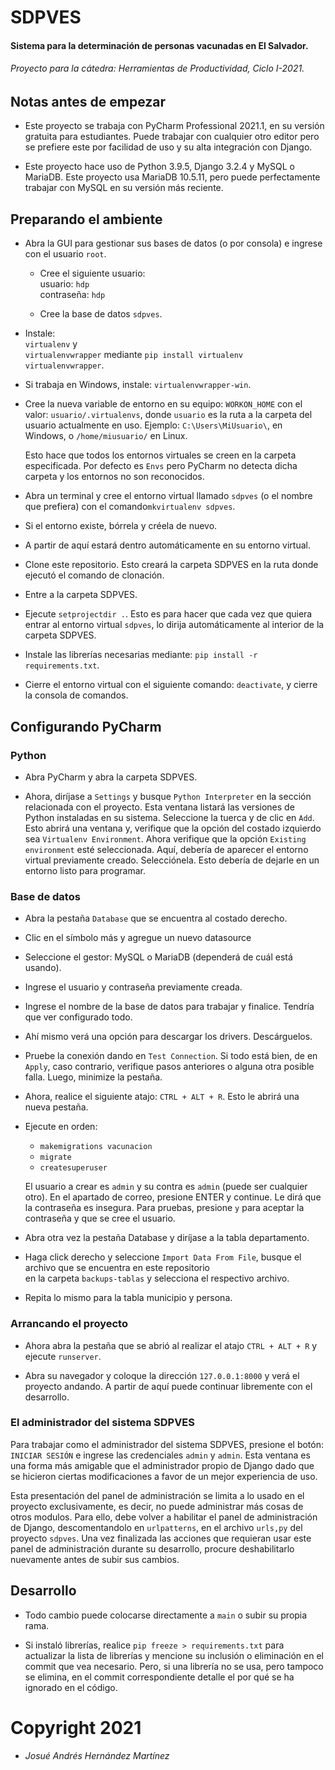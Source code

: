 # SDPVES

#### Sistema para la determinación de personas vacunadas en El Salvador.

###### Proyecto para la cátedra: _Herramientas de Productividad, Ciclo I-2021._

## Notas antes de empezar

* Este proyecto se trabaja con PyCharm Professional 2021.1, en su versión gratuita para estudiantes. Puede trabajar con
  cualquier otro editor pero se prefiere este por facilidad de uso y su alta integración con Django.


* Este proyecto hace uso de Python 3.9.5, Django 3.2.4 y MySQL o MariaDB. Este proyecto usa MariaDB 10.5.11, pero puede
  perfectamente trabajar con MySQL en su versión más reciente.

## Preparando el ambiente

* Abra la GUI para gestionar sus bases de datos (o por consola) e ingrese con el usuario `root`.
    * Cree el siguiente usuario:  
      usuario: `hdp`  
      contraseña: `hdp`

    * Cree la base de datos `sdpves`.


* Instale:  
  `virtualenv` y  
  `virtualenvwrapper`
  mediante `pip install virtualenv virtualenvwrapper`.

* Si trabaja en Windows, instale: `virtualenvwrapper-win`.


* Cree la nueva variable de entorno en su equipo: `WORKON_HOME` con el valor: `usuario/.virtualenvs`, donde `usuario` es
  la ruta a la carpeta del usuario actualmente en uso. Ejemplo: `C:\Users\MiUsuario\`, en Windows, o `/home/miusuario/`
  en Linux.

  Esto hace que todos los entornos virtuales se creen en la carpeta especificada. Por defecto es `Envs` pero PyCharm no
  detecta dicha carpeta y los entornos no son reconocidos.


* Abra un terminal y cree el entorno virtual llamado `sdpves` (o el nombre que prefiera) con el
  comando`mkvirtualenv sdpves`.


* Si el entorno existe, bórrela y créela de nuevo.


* A partir de aquí estará dentro automáticamente en su entorno virtual.


* Clone este repositorio. Esto creará la carpeta SDPVES en la ruta donde ejecutó el comando de clonación.


* Entre a la carpeta SDPVES.


* Ejecute `setprojectdir .`. Esto es para hacer que cada vez que quiera entrar al entorno virtual `sdpves`, lo dirija
  automáticamente al interior de la carpeta SDPVES.


* Instale las librerías necesarias mediante: `pip install -r requirements.txt`.


* Cierre el entorno virtual con el siguiente comando: `deactivate`, y cierre la consola de comandos.

## Configurando PyCharm

### Python

* Abra PyCharm y abra la carpeta SDPVES.


* Ahora, diríjase a `Settings` y busque `Python Interpreter` en la sección relacionada con el proyecto. Esta ventana
  listará las versiones de Python instaladas en su sistema. Seleccione la tuerca y de clic en
  `Add`. Esto abrirá una ventana y, verifique que la opción del costado izquierdo sea `Virtualenv Environment`. Ahora
  verifique que la opción `Existing environment` esté seleccionada. Aquí, debería de aparecer el entorno virtual
  previamente creado. Selecciónela. Esto debería de dejarle en un entorno listo para programar.

### Base de datos

* Abra la pestaña `Database` que se encuentra al costado derecho.


* Clic en el símbolo más y agregue un nuevo datasource


* Seleccione el gestor: MySQL o MariaDB (dependerá de cuál está usando).


* Ingrese el usuario y contraseña previamente creada.


* Ingrese el nombre de la base de datos para trabajar y finalice. Tendría que ver configurado todo.


* Ahí mismo verá una opción para descargar los drivers. Descárguelos.


* Pruebe la conexión dando en `Test Connection`. Si todo está bien, de en `Apply`, caso contrario, verifique pasos
  anteriores o alguna otra posible falla. Luego, minimize la pestaña.


* Ahora, realice el siguiente atajo: `CTRL + ALT + R`. Esto le abrirá una nueva pestaña.


* Ejecute en orden:
    * `makemigrations vacunacion`
    * `migrate`
    * `createsuperuser`

  El usuario a crear es `admin` y su contra es `admin` (puede ser cualquier otro). En el apartado de correo, presione
  ENTER y continue. Le dirá que la contraseña es insegura. Para pruebas, presione `y` para aceptar la contraseña y que
  se cree el usuario.


* Abra otra vez la pestaña Database y diríjase a la tabla departamento.


* Haga click derecho y seleccione `Import Data From File`, busque el archivo que se encuentra en este repositorio  
  en la carpeta `backups-tablas` y selecciona el respectivo archivo.


* Repita lo mismo para la tabla municipio y persona.

### Arrancando el proyecto

* Ahora abra la pestaña que se abrió al realizar el atajo `CTRL + ALT + R` y ejecute `runserver`.


* Abra su navegador y coloque la dirección `127.0.0.1:8000` y verá el proyecto andando. A partir de aquí puede continuar
  libremente con el desarrollo.

### El administrador del sistema SDPVES
Para trabajar como el administrador del sistema SDPVES, presione el botón: `INICIAR SESIÓN` e ingrese las credenciales `admin` y `admin`.
Esta ventana es una forma más amigable que el administrador propio de Django dado que se hicieron ciertas modificaciones a favor de un mejor experiencia de uso.  

Esta presentación del panel de administración se limita a lo usado en el proyecto exclusivamente, es decir, no puede administrar más
cosas de otros modulos. Para ello, debe volver a habilitar el panel de administración de Django, descomentandolo en `urlpatterns`,
en el archivo `urls,py` del proyecto `sdpves`. Una vez finalizada las acciones que requieran usar este panel de administración durante
su desarrollo, procure deshabilitarlo nuevamente antes de subir sus cambios.


## Desarrollo

* Todo cambio puede colocarse directamente a `main` o subir su propia rama.


* Si instaló librerías, realice `pip freeze > requirements.txt` para actualizar la lista de librerías y mencione su
  inclusión o eliminación en el commit que vea necesario. Pero, si una librería no se usa, pero tampoco se elimina, en
  el commit correspondiente detalle el por qué se ha ignorado en el código.

# Copyright 2021

* _Josué Andrés Hernández Martínez_
